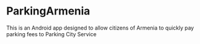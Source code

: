 # ParkingArmenia

This is an Android app designed to allow citizens of Armenia to quickly pay parking fees to Parking City Service
